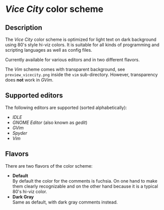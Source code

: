 # *Vice City* color scheme

## Description

The *Vice City* color scheme is optimized for light text on dark background using 80's style hi-viz colors. It is suitable for all kinds of programming and scripting languages as well as config files.

Currently available for various editors and in two different flavors.

The *Vim* scheme comes with transparent background, see `preview_vicecity.png` inside the `vim` sub-directory. However, transparency does **not** work in *GVim*.

## Supported editors

The following editors are supported (sorted alphabetically):

* *IDLE*
* *GNOME Editor* (also known as *gedit*)
* *GVim*
* *Spyder*
* *Vim*

## Flavors

There are two flavors of the color scheme:

* **Default**<br>By default the color for the comments is fuchsia. On one hand to make them clearly recognizable and on the other hand because it is a typical 80's hi-viz color.
* **Dark Gray**<br>Same as default, with dark gray comments instead.
 
